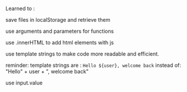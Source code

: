 Learned to :

save files in localStorage and retrieve them

use arguments and parameters for functions

use .innerHTML to add html elements with js

use template strings to make code more readable and efficient.

reminder: template strings are : `Hello ${user}, welcome back` instead of: "Hello" + user + ", welcome back" 

use input.value
